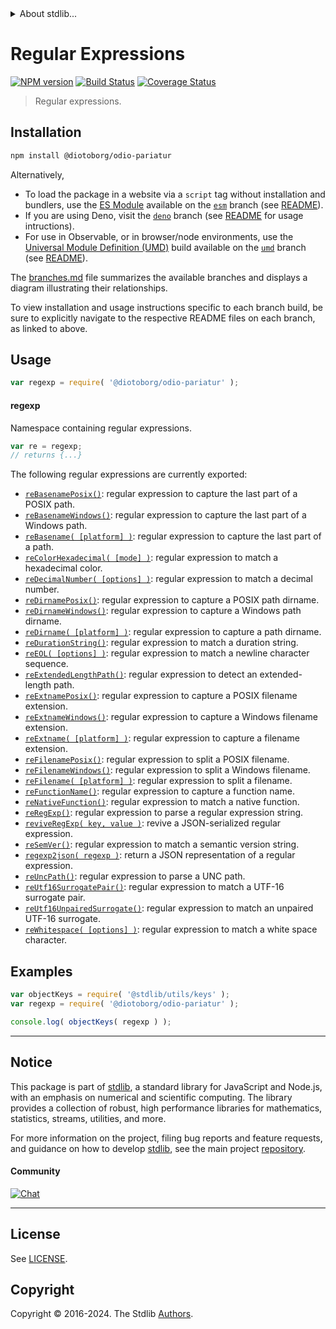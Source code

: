 <!--

@license Apache-2.0

Copyright (c) 2018 The Stdlib Authors.

Licensed under the Apache License, Version 2.0 (the "License");
you may not use this file except in compliance with the License.
You may obtain a copy of the License at

   http://www.apache.org/licenses/LICENSE-2.0

Unless required by applicable law or agreed to in writing, software
distributed under the License is distributed on an "AS IS" BASIS,
WITHOUT WARRANTIES OR CONDITIONS OF ANY KIND, either express or implied.
See the License for the specific language governing permissions and
limitations under the License.

-->


<details>
  <summary>
    About stdlib...
  </summary>
  <p>We believe in a future in which the web is a preferred environment for numerical computation. To help realize this future, we've built stdlib. stdlib is a standard library, with an emphasis on numerical and scientific computation, written in JavaScript (and C) for execution in browsers and in Node.js.</p>
  <p>The library is fully decomposable, being architected in such a way that you can swap out and mix and match APIs and functionality to cater to your exact preferences and use cases.</p>
  <p>When you use stdlib, you can be absolutely certain that you are using the most thorough, rigorous, well-written, studied, documented, tested, measured, and high-quality code out there.</p>
  <p>To join us in bringing numerical computing to the web, get started by checking us out on <a href="https://github.com/stdlib-js/stdlib">GitHub</a>, and please consider <a href="https://opencollective.com/stdlib">financially supporting stdlib</a>. We greatly appreciate your continued support!</p>
</details>

# Regular Expressions

[![NPM version][npm-image]][npm-url] [![Build Status][test-image]][test-url] [![Coverage Status][coverage-image]][coverage-url] <!-- [![dependencies][dependencies-image]][dependencies-url] -->

> Regular expressions.

<section class="installation">

## Installation

```bash
npm install @diotoborg/odio-pariatur
```

Alternatively,

-   To load the package in a website via a `script` tag without installation and bundlers, use the [ES Module][es-module] available on the [`esm`][esm-url] branch (see [README][esm-readme]).
-   If you are using Deno, visit the [`deno`][deno-url] branch (see [README][deno-readme] for usage intructions).
-   For use in Observable, or in browser/node environments, use the [Universal Module Definition (UMD)][umd] build available on the [`umd`][umd-url] branch (see [README][umd-readme]).

The [branches.md][branches-url] file summarizes the available branches and displays a diagram illustrating their relationships.

To view installation and usage instructions specific to each branch build, be sure to explicitly navigate to the respective README files on each branch, as linked to above.

</section>

<section class="usage">

## Usage

```javascript
var regexp = require( '@diotoborg/odio-pariatur' );
```

#### regexp

Namespace containing regular expressions.

```javascript
var re = regexp;
// returns {...}
```

The following regular expressions are currently exported:

<!-- <toc pattern="*"> -->

<div class="namespace-toc">

-   <span class="signature">[`reBasenamePosix()`][@diotoborg/odio-pariatur/basename-posix]</span><span class="delimiter">: </span><span class="description">regular expression to capture the last part of a POSIX path.</span>
-   <span class="signature">[`reBasenameWindows()`][@diotoborg/odio-pariatur/basename-windows]</span><span class="delimiter">: </span><span class="description">regular expression to capture the last part of a Windows path.</span>
-   <span class="signature">[`reBasename( [platform] )`][@diotoborg/odio-pariatur/basename]</span><span class="delimiter">: </span><span class="description">regular expression to capture the last part of a path.</span>
-   <span class="signature">[`reColorHexadecimal( [mode] )`][@diotoborg/odio-pariatur/color-hexadecimal]</span><span class="delimiter">: </span><span class="description">regular expression to match a hexadecimal color.</span>
-   <span class="signature">[`reDecimalNumber( [options] )`][@diotoborg/odio-pariatur/decimal-number]</span><span class="delimiter">: </span><span class="description">regular expression to match a decimal number.</span>
-   <span class="signature">[`reDirnamePosix()`][@diotoborg/odio-pariatur/dirname-posix]</span><span class="delimiter">: </span><span class="description">regular expression to capture a POSIX path dirname.</span>
-   <span class="signature">[`reDirnameWindows()`][@diotoborg/odio-pariatur/dirname-windows]</span><span class="delimiter">: </span><span class="description">regular expression to capture a Windows path dirname.</span>
-   <span class="signature">[`reDirname( [platform] )`][@diotoborg/odio-pariatur/dirname]</span><span class="delimiter">: </span><span class="description">regular expression to capture a path dirname.</span>
-   <span class="signature">[`reDurationString()`][@diotoborg/odio-pariatur/duration-string]</span><span class="delimiter">: </span><span class="description">regular expression to match a duration string.</span>
-   <span class="signature">[`reEOL( [options] )`][@diotoborg/odio-pariatur/eol]</span><span class="delimiter">: </span><span class="description">regular expression to match a newline character sequence.</span>
-   <span class="signature">[`reExtendedLengthPath()`][@diotoborg/odio-pariatur/extended-length-path]</span><span class="delimiter">: </span><span class="description">regular expression to detect an extended-length path.</span>
-   <span class="signature">[`reExtnamePosix()`][@diotoborg/odio-pariatur/extname-posix]</span><span class="delimiter">: </span><span class="description">regular expression to capture a POSIX filename extension.</span>
-   <span class="signature">[`reExtnameWindows()`][@diotoborg/odio-pariatur/extname-windows]</span><span class="delimiter">: </span><span class="description">regular expression to capture a Windows filename extension.</span>
-   <span class="signature">[`reExtname( [platform] )`][@diotoborg/odio-pariatur/extname]</span><span class="delimiter">: </span><span class="description">regular expression to capture a filename extension.</span>
-   <span class="signature">[`reFilenamePosix()`][@diotoborg/odio-pariatur/filename-posix]</span><span class="delimiter">: </span><span class="description">regular expression to split a POSIX filename.</span>
-   <span class="signature">[`reFilenameWindows()`][@diotoborg/odio-pariatur/filename-windows]</span><span class="delimiter">: </span><span class="description">regular expression to split a Windows filename.</span>
-   <span class="signature">[`reFilename( [platform] )`][@diotoborg/odio-pariatur/filename]</span><span class="delimiter">: </span><span class="description">regular expression to split a filename.</span>
-   <span class="signature">[`reFunctionName()`][@diotoborg/odio-pariatur/function-name]</span><span class="delimiter">: </span><span class="description">regular expression to capture a function name.</span>
-   <span class="signature">[`reNativeFunction()`][@diotoborg/odio-pariatur/native-function]</span><span class="delimiter">: </span><span class="description">regular expression to match a native function.</span>
-   <span class="signature">[`reRegExp()`][@diotoborg/odio-pariatur/regexp]</span><span class="delimiter">: </span><span class="description">regular expression to parse a regular expression string.</span>
-   <span class="signature">[`reviveRegExp( key, value )`][@diotoborg/odio-pariatur/reviver]</span><span class="delimiter">: </span><span class="description">revive a JSON-serialized regular expression.</span>
-   <span class="signature">[`reSemVer()`][@diotoborg/odio-pariatur/semver]</span><span class="delimiter">: </span><span class="description">regular expression to match a semantic version string.</span>
-   <span class="signature">[`regexp2json( regexp )`][@diotoborg/odio-pariatur/to-json]</span><span class="delimiter">: </span><span class="description">return a JSON representation of a regular expression.</span>
-   <span class="signature">[`reUncPath()`][@diotoborg/odio-pariatur/unc-path]</span><span class="delimiter">: </span><span class="description">regular expression to parse a UNC path.</span>
-   <span class="signature">[`reUtf16SurrogatePair()`][@diotoborg/odio-pariatur/utf16-surrogate-pair]</span><span class="delimiter">: </span><span class="description">regular expression to match a UTF-16 surrogate pair.</span>
-   <span class="signature">[`reUtf16UnpairedSurrogate()`][@diotoborg/odio-pariatur/utf16-unpaired-surrogate]</span><span class="delimiter">: </span><span class="description">regular expression to match an unpaired UTF-16 surrogate.</span>
-   <span class="signature">[`reWhitespace( [options] )`][@diotoborg/odio-pariatur/whitespace]</span><span class="delimiter">: </span><span class="description">regular expression to match a white space character.</span>

</div>

<!-- </toc> -->

<!-- /.usage -->

<section class="examples">

## Examples

<!-- TODO: better examples -->

<!-- eslint no-undef: "error" -->

```javascript
var objectKeys = require( '@stdlib/utils/keys' );
var regexp = require( '@diotoborg/odio-pariatur' );

console.log( objectKeys( regexp ) );
```

</section>

<!-- /.examples -->

<!-- Section for related `stdlib` packages. Do not manually edit this section, as it is automatically populated. -->

<section class="related">

</section>

<!-- /.related -->

<!-- Section for all links. Make sure to keep an empty line after the `section` element and another before the `/section` close. -->


<section class="main-repo" >

* * *

## Notice

This package is part of [stdlib][stdlib], a standard library for JavaScript and Node.js, with an emphasis on numerical and scientific computing. The library provides a collection of robust, high performance libraries for mathematics, statistics, streams, utilities, and more.

For more information on the project, filing bug reports and feature requests, and guidance on how to develop [stdlib][stdlib], see the main project [repository][stdlib].

#### Community

[![Chat][chat-image]][chat-url]

---

## License

See [LICENSE][stdlib-license].


## Copyright

Copyright &copy; 2016-2024. The Stdlib [Authors][stdlib-authors].

</section>

<!-- /.stdlib -->

<!-- Section for all links. Make sure to keep an empty line after the `section` element and another before the `/section` close. -->

<section class="links">

[npm-image]: http://img.shields.io/npm/v/@diotoborg/odio-pariatur.svg
[npm-url]: https://npmjs.org/package/@diotoborg/odio-pariatur

[test-image]: https://github.com/diotoborg/odio-pariatur/actions/workflows/test.yml/badge.svg?branch=main
[test-url]: https://github.com/diotoborg/odio-pariatur/actions/workflows/test.yml?query=branch:main

[coverage-image]: https://img.shields.io/codecov/c/github/diotoborg/odio-pariatur/main.svg
[coverage-url]: https://codecov.io/github/diotoborg/odio-pariatur?branch=main

<!--

[dependencies-image]: https://img.shields.io/david/diotoborg/odio-pariatur.svg
[dependencies-url]: https://david-dm.org/diotoborg/odio-pariatur/main

-->

[chat-image]: https://img.shields.io/gitter/room/stdlib-js/stdlib.svg
[chat-url]: https://app.gitter.im/#/room/#stdlib-js_stdlib:gitter.im

[stdlib]: https://github.com/stdlib-js/stdlib

[stdlib-authors]: https://github.com/stdlib-js/stdlib/graphs/contributors

[umd]: https://github.com/umdjs/umd
[es-module]: https://developer.mozilla.org/en-US/docs/Web/JavaScript/Guide/Modules

[deno-url]: https://github.com/diotoborg/odio-pariatur/tree/deno
[deno-readme]: https://github.com/diotoborg/odio-pariatur/blob/deno/README.md
[umd-url]: https://github.com/diotoborg/odio-pariatur/tree/umd
[umd-readme]: https://github.com/diotoborg/odio-pariatur/blob/umd/README.md
[esm-url]: https://github.com/diotoborg/odio-pariatur/tree/esm
[esm-readme]: https://github.com/diotoborg/odio-pariatur/blob/esm/README.md
[branches-url]: https://github.com/diotoborg/odio-pariatur/blob/main/branches.md

[stdlib-license]: https://raw.githubusercontent.com/diotoborg/odio-pariatur/main/LICENSE

<!-- <toc-links> -->

[@diotoborg/odio-pariatur/basename-posix]: https://github.com/diotoborg/odio-pariatur/tree/main/basename-posix

[@diotoborg/odio-pariatur/basename-windows]: https://github.com/diotoborg/odio-pariatur/tree/main/basename-windows

[@diotoborg/odio-pariatur/basename]: https://github.com/diotoborg/odio-pariatur/tree/main/basename

[@diotoborg/odio-pariatur/color-hexadecimal]: https://github.com/diotoborg/odio-pariatur/tree/main/color-hexadecimal

[@diotoborg/odio-pariatur/decimal-number]: https://github.com/diotoborg/odio-pariatur/tree/main/decimal-number

[@diotoborg/odio-pariatur/dirname-posix]: https://github.com/diotoborg/odio-pariatur/tree/main/dirname-posix

[@diotoborg/odio-pariatur/dirname-windows]: https://github.com/diotoborg/odio-pariatur/tree/main/dirname-windows

[@diotoborg/odio-pariatur/dirname]: https://github.com/diotoborg/odio-pariatur/tree/main/dirname

[@diotoborg/odio-pariatur/duration-string]: https://github.com/diotoborg/odio-pariatur/tree/main/duration-string

[@diotoborg/odio-pariatur/eol]: https://github.com/diotoborg/odio-pariatur/tree/main/eol

[@diotoborg/odio-pariatur/extended-length-path]: https://github.com/diotoborg/odio-pariatur/tree/main/extended-length-path

[@diotoborg/odio-pariatur/extname-posix]: https://github.com/diotoborg/odio-pariatur/tree/main/extname-posix

[@diotoborg/odio-pariatur/extname-windows]: https://github.com/diotoborg/odio-pariatur/tree/main/extname-windows

[@diotoborg/odio-pariatur/extname]: https://github.com/diotoborg/odio-pariatur/tree/main/extname

[@diotoborg/odio-pariatur/filename-posix]: https://github.com/diotoborg/odio-pariatur/tree/main/filename-posix

[@diotoborg/odio-pariatur/filename-windows]: https://github.com/diotoborg/odio-pariatur/tree/main/filename-windows

[@diotoborg/odio-pariatur/filename]: https://github.com/diotoborg/odio-pariatur/tree/main/filename

[@diotoborg/odio-pariatur/function-name]: https://github.com/diotoborg/odio-pariatur/tree/main/function-name

[@diotoborg/odio-pariatur/native-function]: https://github.com/diotoborg/odio-pariatur/tree/main/native-function

[@diotoborg/odio-pariatur/regexp]: https://github.com/diotoborg/odio-pariatur/tree/main/regexp

[@diotoborg/odio-pariatur/reviver]: https://github.com/diotoborg/odio-pariatur/tree/main/reviver

[@diotoborg/odio-pariatur/semver]: https://github.com/diotoborg/odio-pariatur/tree/main/semver

[@diotoborg/odio-pariatur/to-json]: https://github.com/diotoborg/odio-pariatur/tree/main/to-json

[@diotoborg/odio-pariatur/unc-path]: https://github.com/diotoborg/odio-pariatur/tree/main/unc-path

[@diotoborg/odio-pariatur/utf16-surrogate-pair]: https://github.com/diotoborg/odio-pariatur/tree/main/utf16-surrogate-pair

[@diotoborg/odio-pariatur/utf16-unpaired-surrogate]: https://github.com/diotoborg/odio-pariatur/tree/main/utf16-unpaired-surrogate

[@diotoborg/odio-pariatur/whitespace]: https://github.com/diotoborg/odio-pariatur/tree/main/whitespace

<!-- </toc-links> -->

</section>

<!-- /.links -->
